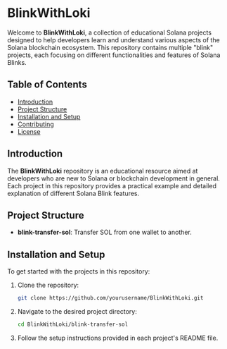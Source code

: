 # BlinkWithLoki

Welcome to **BlinkWithLoki**, a collection of educational Solana projects designed to help developers learn and understand various aspects of the Solana blockchain ecosystem. This repository contains multiple "blink" projects, each focusing on different functionalities and features of Solana Blinks.

## Table of Contents
- [Introduction](#introduction)
- [Project Structure](#project-structure)
- [Installation and Setup](#installation-and-setup)
- [Contributing](#contributing)
- [License](#license)

## Introduction

The **BlinkWithLoki** repository is an educational resource aimed at developers who are new to Solana or blockchain development in general. Each project in this repository provides a practical example and detailed explanation of different Solana Blink features.

## Project Structure

- **blink-transfer-sol**: Transfer SOL from one wallet to another.

## Installation and Setup

To get started with the projects in this repository:

1. Clone the repository:
   ```bash
   git clone https://github.com/yourusername/BlinkWithLoki.git
   ```
2. Navigate to the desired project directory:
   ```bash
   cd BlinkWithLoki/blink-transfer-sol
   ```
3. Follow the setup instructions provided in each project's README file.
